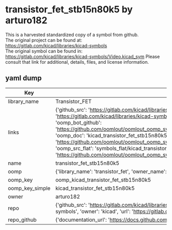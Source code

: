 # transistor_fet_stb15n80k5 by arturo182  
This is a harvested standardized copy of a symbol from github.  
The original project can be found at:  
https://gitlab.com/kicad/libraries/kicad-symbols  
The original symbol can be found in:
https://gitlab.com/kicad/libraries/kicad-symbols/Video.kicad_sym
Please consult that link for additional, details, files, and license information.  
## yaml dump  
| Key | Value |  
| --- | --- |  
| library_name | Transistor_FET |  
| links | {'github_src': 'https://gitlab.com/kicad/libraries/kicad-symbols/Video.kicad_sym', 'github_src_repo': 'https://gitlab.com/kicad/libraries/kicad-symbols', 'oomp_bot': 'kicad_transistor_fet_stb15n80k5/working', 'oomp_bot_github': 'https://github.com/oomlout/oomlout_oomp_symbol_bot/tree/main/kicad_transistor_fet_stb15n80k5/working', 'oomp_doc': 'kicad_transistor_fet_stb15n80k5/working', 'oomp_doc_github': 'https://github.com/oomlout/oomlout_oomp_symbol_doc/tree/main/kicad_transistor_fet_stb15n80k5/working', 'oomp_src_flat': 'symbols_flat/kicad_transistor_fet_stb15n80k5/working', 'oomp_src_flat_github': 'https://github.com/oomlout/oomlout_oomp_symbol_src/tree/main/kicad_transistor_fet_stb15n80k5/working'} |  
| name | transistor_fet_stb15n80k5 |  
| oomp | {'library_name': 'transistor_fet', 'owner_name': 'kicad', 'symbol_name': 'transistor_fet_stb15n80k5'} |  
| oomp_key | oomp_kicad_transistor_fet_stb15n80k5 |  
| oomp_key_simple | kicad_transistor_fet_stb15n80k5 |  
| owner | arturo182 |  
| repo | {'github_src': 'https://gitlab.com/kicad/libraries/kicad-symbols/Video.kicad_sym', 'name': 'libraries/kicad-symbols', 'owner': 'kicad', 'url': 'https://gitlab.com/kicad/libraries/kicad-symbols'} |  
| repo_github | {'documentation_url': 'https://docs.github.com/rest/repos/repos#get-a-repository', 'message': 'Not Found'} |  

